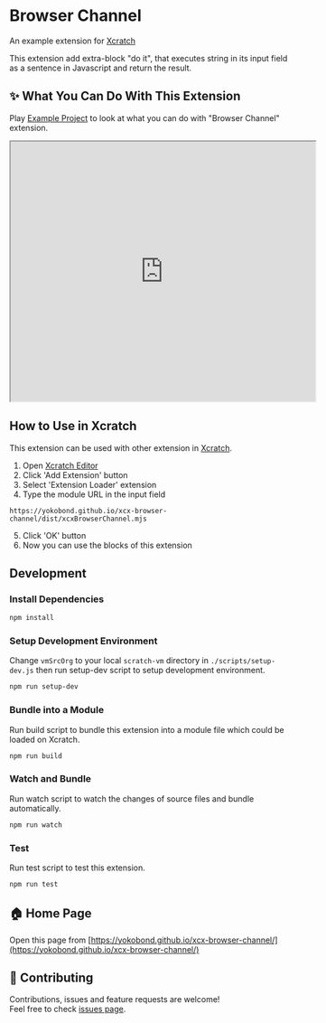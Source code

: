 # Browser Channel
An example extension for [Xcratch](https://xcratch.github.io/)

This extension add extra-block "do it", that executes string in its input field as a sentence in Javascript and return the result.


## ✨ What You Can Do With This Extension

Play [Example Project](https://xcratch.github.io/editor/#https://yokobond.github.io/xcx-browser-channel/projects/example.sb3) to look at what you can do with "Browser Channel" extension. 
<iframe src="https://xcratch.github.io/editor/player#https://yokobond.github.io/xcx-browser-channel/projects/example.sb3" width="540px" height="460px"></iframe>


## How to Use in Xcratch

This extension can be used with other extension in [Xcratch](https://xcratch.github.io/). 
1. Open [Xcratch Editor](https://xcratch.github.io/editor)
2. Click 'Add Extension' button
3. Select 'Extension Loader' extension
4. Type the module URL in the input field 
```
https://yokobond.github.io/xcx-browser-channel/dist/xcxBrowserChannel.mjs
```
5. Click 'OK' button
6. Now you can use the blocks of this extension


## Development

### Install Dependencies

```sh
npm install
```

### Setup Development Environment

Change ```vmSrcOrg``` to your local ```scratch-vm``` directory in ```./scripts/setup-dev.js``` then run setup-dev script to setup development environment.

```sh
npm run setup-dev
```

### Bundle into a Module

Run build script to bundle this extension into a module file which could be loaded on Xcratch.

```sh
npm run build
```

### Watch and Bundle

Run watch script to watch the changes of source files and bundle automatically.

```sh
npm run watch
```

### Test

Run test script to test this extension.

```sh
npm run test
```


## 🏠 Home Page

Open this page from [https://yokobond.github.io/xcx-browser-channel/](https://yokobond.github.io/xcx-browser-channel/)


## 🤝 Contributing

Contributions, issues and feature requests are welcome!<br />Feel free to check [issues page](https://github.com/yokobond/xcx-browser-channel/issues). 
